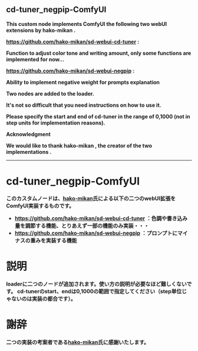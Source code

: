 ## cd-tuner_negpip-ComfyUI

<b> This custom node implements ComfyUI the following two webUI extensions by hako-mikan .

https://github.com/hako-mikan/sd-webui-cd-tuner : 

Function to adjust color tone and writing amount, only some functions are implemented for now...<br> 

https://github.com/hako-mikan/sd-webui-negpip : 

Ability to implement negative weight for prompts explanation<br>

Two nodes are added to the loader. 

It's not so difficult that you need instructions on how to use it. 

Please specify the start and end of cd-tuner in the range of 0,1000 (not in step units for implementation reasons).<br>

Acknowledgment<br>

We would like to thank hako-mikan , the creator of the two implementations .<br>



---------------------------------------------------------------------------------------------
# cd-tuner_negpip-ComfyUI
このカスタムノードは、[hako-mikan](https://github.com/hako-mikan)氏による以下の二つのwebUI拡張をComfyUI実装するものです。

+ https://github.com/hako-mikan/sd-webui-cd-tuner
：色調や書き込み量を調節する機能、とりあえず一部の機能のみ実装・・・
+ https://github.com/hako-mikan/sd-webui-negpip
：プロンプトにマイナスの重みを実装する機能

# 説明
loaderに二つのノードが追加されます。使い方の説明が必要なほど難しくないです。
cd-tunerのstart、endは0,1000の範囲で指定してください（step単位じゃないのは実装の都合です）。

# 謝辞
二つの実装の考案者である[hako-mikan](https://github.com/hako-mikan)氏に感謝いたします。
